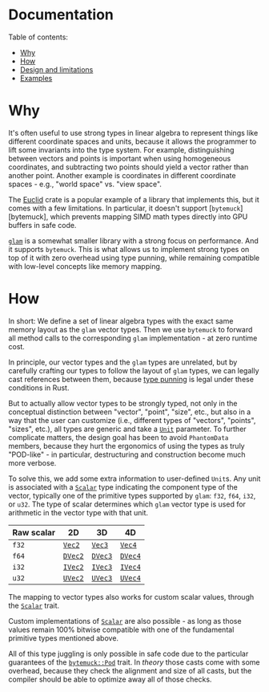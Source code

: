 # Documentation

Table of contents:

- [Why](#why)
- [How](#how)
- [Design and limitations](crate::docs::design)
- [Examples](crate::docs::examples)

# Why

It's often useful to use strong types in linear algebra to represent things
like different coordinate spaces and units, because it allows the programmer
to lift some invariants into the type system. For example, distinguishing
between vectors and points is important when using homogeneous coordinates,
and subtracting two points should yield a vector rather than another point.
Another example is coordinates in different coordinate spaces - e.g., "world
space" vs. "view space".

The [Euclid][euclid] crate is a popular example of a library that implements
this, but it comes with a few limitations. In particular, it doesn't support
[`bytemuck`][bytemuck], which prevents mapping SIMD math types directly into
GPU buffers in safe code.

[`glam`][glam] is a somewhat smaller library with a strong focus on
performance. And it supports `bytemuck`. This is what allows us to implement
strong types on top of it with zero overhead using type punning, while
remaining compatible with low-level concepts like memory mapping.

[euclid]: https://docs.rs/euclid/latest/euclid/
[glam]: https://docs.rs/glam/latest/glam/

# How

In short: We define a set of linear algebra types with the exact same memory
layout as the `glam` vector types. Then we use `bytemuck` to forward all method
calls to the corresponding `glam` implementation - at zero runtime cost.

In principle, our vector types and the `glam` types are unrelated, but by
carefully crafting our types to follow the layout of `glam` types, we can
legally cast references between them, because [type punning][] is
legal under these conditions in Rust.

[type punning]: https://en.wikipedia.org/wiki/Type_punning

But to actually allow vector types to be strongly typed, not only in the
conceptual distinction between "vector", "point", "size", etc., but also in a
way that the user can customize (i.e., different types of "vectors", "points",
"sizes", etc.), all types are generic and take a [`Unit`](crate::traits::Unit)
parameter. To further complicate matters, the design goal has been to avoid
`PhantomData` members, because they hurt the ergonomics of using the types as
truly "POD-like" - in particular, destructuring and construction become much
more verbose.

To solve this, we add some extra information to user-defined `Unit`s. Any unit
is associated with a [`Scalar`](crate::traits::Scalar) type indicating the
component type of the vector, typically one of the primitive types supported by
`glam`: `f32`, `f64`, `i32`, or `u32`. The type of scalar determines which
`glam` vector type is used for arithmetic in the vector type with that unit.


| Raw scalar | 2D                    | 3D                    | 4D                    |
| ---------- | --------------------- | --------------------- | --------------------- |
| `f32`      | [`Vec2`][glam_vec2]   | [`Vec3`][glam_vec3]   | [`Vec4`][glam_vec4]   |
| `f64`      | [`DVec2`][glam_dvec2] | [`DVec3`][glam_dvec3] | [`DVec4`][glam_dvec4] |
| `i32`      | [`IVec2`][glam_ivec2] | [`IVec3`][glam_ivec3] | [`IVec4`][glam_ivec4] |
| `u32`      | [`UVec2`][glam_uvec2] | [`UVec3`][glam_uvec3] | [`UVec4`][glam_uvec4] |

The mapping to vector types also works for custom scalar values, through the
[`Scalar`](crate::traits::Scalar) trait.

[glam_vec2]: glam::Vec2
[glam_vec3]: glam::Vec3
[glam_vec4]: glam::Vec4
[glam_dvec2]: glam::DVec2
[glam_dvec3]: glam::DVec3
[glam_dvec4]: glam::DVec4
[glam_ivec2]: glam::IVec2
[glam_ivec3]: glam::IVec3
[glam_ivec4]: glam::IVec4
[glam_uvec2]: glam::UVec2
[glam_uvec3]: glam::UVec3
[glam_uvec4]: glam::UVec4

Custom implementations of [`Scalar`](crate::traits::Scalar) are also possible -
as long as those values remain 100% bitwise compatible with one of the
fundamental primitive types mentioned above.

All of this type juggling is only possible in safe code due to the particular
guarantees of the [`bytemuck::Pod`](bytemuck::Pod) trait. In _theory_ those
casts come with some overhead, because they check the alignment and size of all
casts, but the compiler should be able to optimize away all of those checks.
